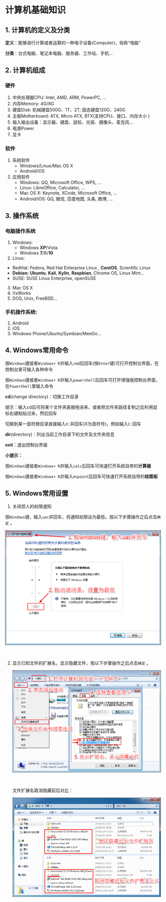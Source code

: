 # 计算机基础知识



## 1. 计算机的定义及分类

**定义**：能够进行计算或者运算的一种电子设备(Computer)，俗称“电脑”

**分类**：台式电脑、笔记本电脑、服务器、工作站、手机...



## 2. 计算机组成

### 硬件

1. 中央处理器CPU: Intel, AMD, ARM, PowerPC, ...
2. 内存Memory: 4G/8G
3. 硬盘Disk: 机械硬盘500G、1T、2T; 固态硬盘120G、240G
4. 主板Motherboard: ATX, Micro ATX, BTX(支持CPU、接口、内存大小 )
5. 输入输出设备：显示器、键盘、鼠标、光驱、摄像头、麦克风...
6. 电源Power
7. 显卡



### 软件

1. 系统软件
   - Windows/Linux/Mac OS X
   - Android/iOS
2. 应用软件
   - Windows: QQ, Microsoft Office, WPS, ...
   - Linux: LibreOffice, Calculator, ...
   - Mac OS X: Keynote, XCode, Microsoft Office, ...
   - Android/iOS: QQ, 微信, 百度地图, 头条, 微博, ...




## 3. 操作系统

### 电脑操作系统

1. Windows: 
   - Windows **XP**/Vista
   - Windows **7**/8/**10**
2. Linux: 
  - RedHat:  Fedora, Red Hat Enterprise Linux , **CentOS**, Scientific Linux
  - **Debian:** **Ubuntu**, **Kali**, **Kylin**, **Raspbian**, Chrome OS, Linux Mint...
  - SUSE: SUSE Linux Enterprise, openSUSE
3. Mac OS X
4. VxWorks
5. DOS, Unix, FreeBSD...

### 手机操作系统: 

1. Android
2. iOS
3. Windows Phone/Ubuntu/Symbian/MeeGo...




## 4. Windows常用命令

按`Windows`键或者`Windows+ R`并输入`cmd`后回车(按`Enter`键)可打开控制台界面，在控制台里可输入各种命令

按`Windows`键或者`Windows+ R`并输入`powershell`后回车可打开增强版控制台界面，在`PowerShell`里输入命令

**cd**(change directory)：切换工作目录

​	提示：输入cd后可将某个文件夹直接拖进来，或者把文件夹路径复制之后利用鼠标右键粘贴过来，然后回车

切换到某一盘符根目录直接输入`X:`并回车(X为盘符号)，例如输入`C:`回车

**dir**(directory)：列出当前工作目录下的文件及文件夹信息

**exit**：退出控制台界面

**小提示：**

按`Windows`键或者`Windows+ R`并输入`calc`后回车可快速打开系统自带的**计算器**

按`Windows`键或者`Windows+ R`并输入`mspaint`后回车可快速打开系统自带的**绘图板**



## 5. Windows常用设置

1.  关闭烦人的权限通知

   按`Windows`键，输入`uac`并回车，将通知权限设为最低，按以下步骤操作之后点击`确定` 。

   ![uac.png](images/uac.png)

   ​

2. 显示已知文件的扩展名，显示隐藏文件，按以下步骤操作之后点击`确定` 。

    ![ext-settings.png](images/ext-settings.png)

    ​

    文件扩展名取消隐藏前后对比：

    ![ext-hide-unhide.png](images/ext-hide-unhide.png)

    ​



